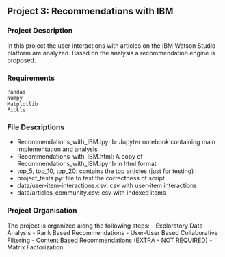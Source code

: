 ## Project 3: Recommendations with IBM

### Project Description
In this project the user interactions with articles on the IBM Watson Studio platform are analyzed. Based on the analysis a recommendation engine is proposed.

### Requirements
    Pandas
    Numpy
    Matplotlib
    Pickle

### File Descriptions
* Recommendations_with_IBM.ipynb: Jupyter notebook containing main implementation and analysis
* Recommendations_with_IBM.html: A copy of Recommendations_with_IBM.ipynb in html format
* top_5, top_10, top_20: contains the top articles (just for testing)
* project_tests.py: file to test the correctness of script
* data/user-item-interactions.csv: csv with user-item interactions
* data/articles_community.csv: csv with indexed items


### Project Organisation
The project is organized along the following steps:
    - Exploratory Data Analysis
    - Rank Based Recommendations
    - User-User Based Collaborative Filtering
    - Content Based Recommendations (EXTRA - NOT REQUIRED)
    - Matrix Factorization

